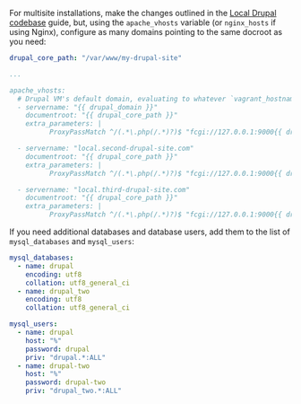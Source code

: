 For multisite installations, make the changes outlined in the [Local Drupal codebase](local-codebase.md) guide, but, using the `apache_vhosts` variable (or `nginx_hosts` if using Nginx), configure as many domains pointing to the same docroot as you need:

```yaml
drupal_core_path: "/var/www/my-drupal-site"

...

apache_vhosts:
  # Drupal VM's default domain, evaluating to whatever `vagrant_hostname` is set to (drupalvm.dev by default).
  - servername: "{{ drupal_domain }}"
    documentroot: "{{ drupal_core_path }}"
    extra_parameters: |
          ProxyPassMatch ^/(.*\.php(/.*)?)$ "fcgi://127.0.0.1:9000{{ drupal_core_path }}"

  - servername: "local.second-drupal-site.com"
    documentroot: "{{ drupal_core_path }}"
    extra_parameters: |
          ProxyPassMatch ^/(.*\.php(/.*)?)$ "fcgi://127.0.0.1:9000{{ drupal_core_path }}"

  - servername: "local.third-drupal-site.com"
    documentroot: "{{ drupal_core_path }}"
    extra_parameters: |
          ProxyPassMatch ^/(.*\.php(/.*)?)$ "fcgi://127.0.0.1:9000{{ drupal_core_path }}"
```

If you need additional databases and database users, add them to the list of `mysql_databases` and `mysql_users`:

```yaml
mysql_databases:
  - name: drupal
    encoding: utf8
    collation: utf8_general_ci
  - name: drupal_two
    encoding: utf8
    collation: utf8_general_ci

mysql_users:
  - name: drupal
    host: "%"
    password: drupal
    priv: "drupal.*:ALL"
  - name: drupal-two
    host: "%"
    password: drupal-two
    priv: "drupal_two.*:ALL"
```